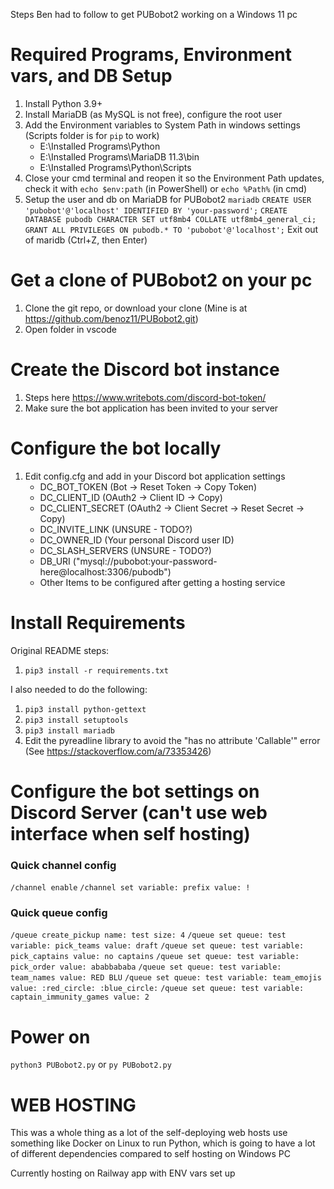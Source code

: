 Steps Ben had to follow to get PUBobot2 working on a Windows 11 pc

# Required Programs, Environment vars, and DB Setup

1) Install Python 3.9+
2) Install MariaDB (as MySQL is not free), configure the root user
3) Add the Environment variables to System Path in windows settings (Scripts folder is for `pip` to work)
    - E:\Installed Programs\Python
    - E:\Installed Programs\MariaDB 11.3\bin
    - E:\Installed Programs\Python\Scripts
4) Close your cmd terminal and reopen it so the Environment Path updates, check it with `echo $env:path` (in PowerShell) or `echo %Path%` (in cmd)
5) Setup the user and db on MariaDB for PUBobot2
    `mariadb`
    `CREATE USER 'pubobot'@'localhost' IDENTIFIED BY 'your-password';`
    `CREATE DATABASE pubodb CHARACTER SET utf8mb4 COLLATE utf8mb4_general_ci;`
    `GRANT ALL PRIVILEGES ON pubodb.* TO 'pubobot'@'localhost';`
    Exit out of maridb (Ctrl+Z, then Enter)

# Get a clone of PUBobot2 on your pc

1) Clone the git repo, or download your clone (Mine is at https://github.com/benoz11/PUBobot2.git)
2) Open folder in vscode

# Create the Discord bot instance

1) Steps here https://www.writebots.com/discord-bot-token/ 
2) Make sure the bot application has been invited to your server

# Configure the bot locally

1) Edit config.cfg and add in your Discord bot application settings
    - DC_BOT_TOKEN      (Bot -> Reset Token -> Copy Token)
    - DC_CLIENT_ID      (OAuth2 -> Client ID -> Copy)
    - DC_CLIENT_SECRET  (OAuth2 -> Client Secret -> Reset Secret -> Copy)
    - DC_INVITE_LINK    (UNSURE - TODO?)
    - DC_OWNER_ID       (Your personal Discord user ID)
    - DC_SLASH_SERVERS  (UNSURE - TODO?)
    - DB_URI            ("mysql://pubobot:your-password-here@localhost:3306/pubodb")
    - Other Items to be configured after getting a hosting service

# Install Requirements

Original README steps:

1) `pip3 install -r requirements.txt`

I also needed to do the following:

1) `pip3 install python-gettext`
2) `pip3 install setuptools`
3) `pip3 install mariadb`
4) Edit the pyreadline library to avoid the "has no attribute 'Callable'" error (See https://stackoverflow.com/a/73353426)

# Configure the bot settings on Discord Server (can't use web interface when self hosting)

### Quick channel config
`/channel enable`
`/channel set variable: prefix value: !`

### Quick queue config
`/queue create_pickup name: test size: 4`
`/queue set queue: test variable: pick_teams value: draft`
`/queue set queue: test variable: pick_captains value: no captains`
`/queue set queue: test variable: pick_order value: ababbababa`
`/queue set queue: test variable: team_names value: RED BLU`
`/queue set queue: test variable: team_emojis value: :red_circle: :blue_circle:`
`/queue set queue: test variable: captain_immunity_games value: 2`

# Power on
`python3 PUBobot2.py` or `py PUBobot2.py`

# WEB HOSTING
This was a whole thing as a lot of the self-deploying web hosts use something like Docker on Linux to run Python, which is going to have a lot of different dependencies compared to self hosting on Windows PC

Currently hosting on Railway app with ENV vars set up 